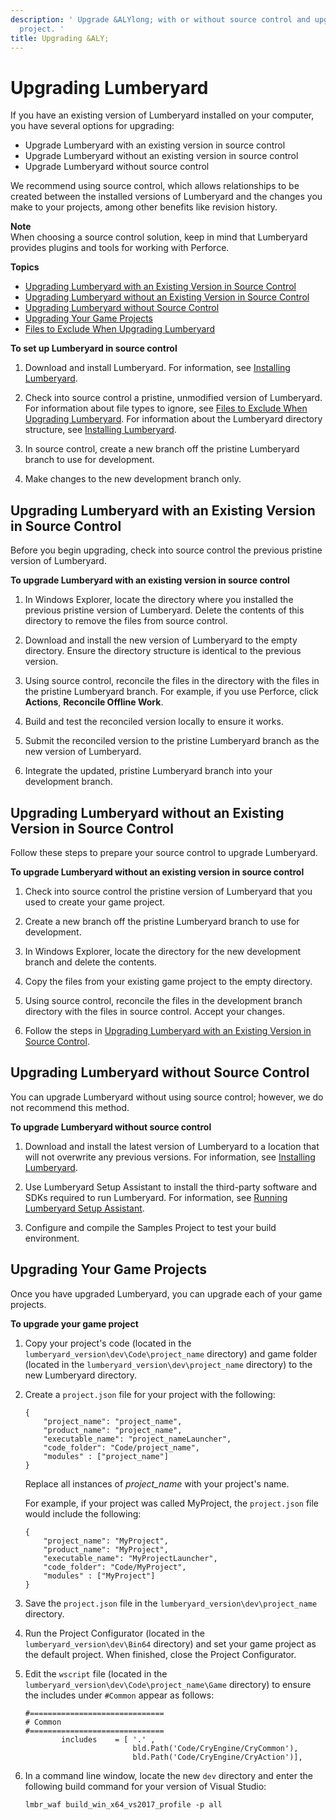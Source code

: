```yaml
---
description: ' Upgrade &ALYlong; with or without source control and upgrade your game
  project. '
title: Upgrading &ALY;
---
```

# Upgrading Lumberyard<a name="lumberyard-upgrading"></a>

If you have an existing version of Lumberyard installed on your computer, you have several options for upgrading: 
+ Upgrade Lumberyard with an existing version in source control
+ Upgrade Lumberyard without an existing version in source control
+ Upgrade Lumberyard without source control

We recommend using source control, which allows relationships to be created between the installed versions of Lumberyard and the changes you make to your projects, among other benefits like revision history\.

**Note**  
When choosing a source control solution, keep in mind that Lumberyard provides plugins and tools for working with Perforce\.

**Topics**
+ [Upgrading Lumberyard with an Existing Version in Source Control](#lumberyard-upgrading-version-source-control)
+ [Upgrading Lumberyard without an Existing Version in Source Control](#lumberyard-upgrading-version-no-source-control)
+ [Upgrading Lumberyard without Source Control](#lumberyard-upgrading-new-no-source-control)
+ [Upgrading Your Game Projects](#lumberyard-upgrading-game-projects)
+ [Files to Exclude When Upgrading Lumberyard](lumberyard-upgrading-excluded-files.md)

**To set up Lumberyard in source control**

1. Download and install Lumberyard\. For information, see [Installing Lumberyard](/docs/userguide/setup/downloading-lumberyard.md)\.

1. Check into source control a pristine, unmodified version of Lumberyard\. For information about file types to ignore, see [Files to Exclude When Upgrading Lumberyard](lumberyard-upgrading-excluded-files.md)\. For information about the Lumberyard directory structure, see [Installing Lumberyard](/docs/userguide/setup/downloading-lumberyard.md)\.

1. In source control, create a new branch off the pristine Lumberyard branch to use for development\.

1. Make changes to the new development branch only\.

## Upgrading Lumberyard with an Existing Version in Source Control<a name="lumberyard-upgrading-version-source-control"></a>

Before you begin upgrading, check into source control the previous pristine version of Lumberyard\.

**To upgrade Lumberyard with an existing version in source control**

1. In Windows Explorer, locate the directory where you installed the previous pristine version of Lumberyard\. Delete the contents of this directory to remove the files from source control\.

1. Download and install the new version of Lumberyard to the empty directory\. Ensure the directory structure is identical to the previous version\.

1. Using source control, reconcile the files in the directory with the files in the pristine Lumberyard branch\. For example, if you use Perforce, click **Actions**, **Reconcile Offline Work**\.

1. Build and test the reconciled version locally to ensure it works\.

1. Submit the reconciled version to the pristine Lumberyard branch as the new version of Lumberyard\.

1. Integrate the updated, pristine Lumberyard branch into your development branch\.

## Upgrading Lumberyard without an Existing Version in Source Control<a name="lumberyard-upgrading-version-no-source-control"></a>

Follow these steps to prepare your source control to upgrade Lumberyard\.

**To upgrade Lumberyard without an existing version in source control**

1. Check into source control the pristine version of Lumberyard that you used to create your game project\.

1. Create a new branch off the pristine Lumberyard branch to use for development\.

1. In Windows Explorer, locate the directory for the new development branch and delete the contents\.

1. Copy the files from your existing game project to the empty directory\.

1. Using source control, reconcile the files in the development branch directory with the files in source control\. Accept your changes\.

1. Follow the steps in [Upgrading Lumberyard with an Existing Version in Source Control](#lumberyard-upgrading-version-source-control)\.

## Upgrading Lumberyard without Source Control<a name="lumberyard-upgrading-new-no-source-control"></a>

You can upgrade Lumberyard without using source control; however, we do not recommend this method\.

**To upgrade Lumberyard without source control**

1. Download and install the latest version of Lumberyard to a location that will not overwrite any previous versions\. For information, see [Installing Lumberyard](/docs/userguide/setup/downloading-lumberyard.md)\.

1. Use Lumberyard Setup Assistant to install the third\-party software and SDKs required to run Lumberyard\. For information, see [Running Lumberyard Setup Assistant](lumberyard-launcher-using.md)\.

1. Configure and compile the Samples Project to test your build environment\.

## Upgrading Your Game Projects<a name="lumberyard-upgrading-game-projects"></a>

Once you have upgraded Lumberyard, you can upgrade each of your game projects\.

**To upgrade your game project**

1. Copy your project's code \(located in the `lumberyard_version\dev\Code\project_name` directory\) and game folder \(located in the `lumberyard_version\dev\project_name` directory\) to the new Lumberyard directory\.

1. Create a `project.json` file for your project with the following: 

   ```
   {
       "project_name": "project_name",
       "product_name": "project_name",
       "executable_name": "project_nameLauncher",
       "code_folder": "Code/project_name",
       "modules" : ["project_name"]
   }
   ```

   Replace all instances of *project\_name* with your project's name\.

   For example, if your project was called MyProject, the `project.json` file would include the following: 

   ```
   {
       "project_name": "MyProject",
       "product_name": "MyProject",
       "executable_name": "MyProjectLauncher",
       "code_folder": "Code/MyProject",
       "modules" : ["MyProject"]
   }
   ```

1. Save the `project.json` file in the `lumberyard_version\dev\project_name` directory\.

1. Run the Project Configurator \(located in the `lumberyard_version\dev\Bin64` directory\) and set your game project as the default project\. When finished, close the Project Configurator\.

1. Edit the `wscript` file \(located in the `lumberyard_version\dev\Code\project_name\Game` directory\) to ensure the includes under `#Common` appear as follows:

   ```
   #==============================
   # Common
   #==============================
           includes    = [ '.' ,
                           bld.Path('Code/CryEngine/CryCommon'),
                           bld.Path('Code/CryEngine/CryAction')],
   ```

1. In a command line window, locate the new `dev` directory and enter the following build command for your version of Visual Studio: 

   ```
   lmbr_waf build_win_x64_vs2017_profile -p all
   ```